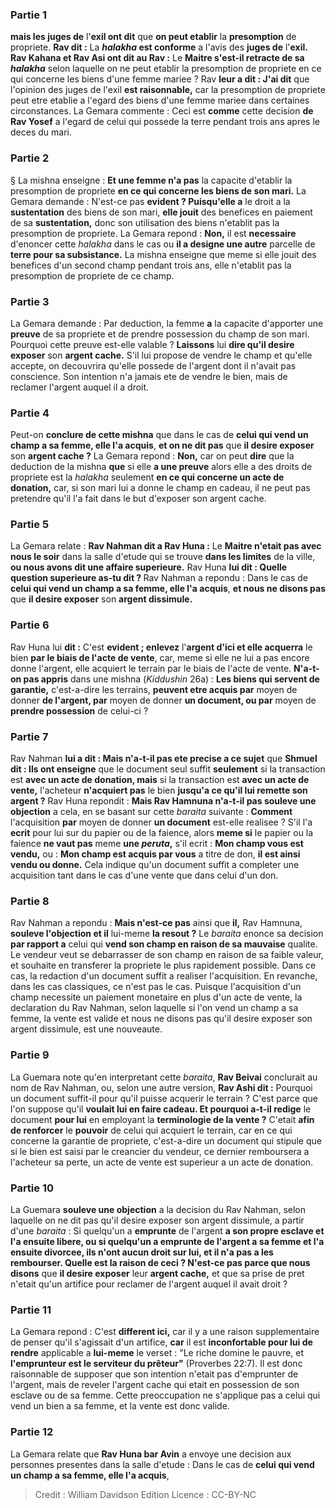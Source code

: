 
### Partie 1
<b>mais les juges de</b> l'<b>exil ont dit</b> que <b>on peut etablir</b> la <b>presomption</b> de propriete. <b>Rav dit :</b> La <b><i>halakha</i> est conforme</b> a l'avis des <b>juges de</b> l'<b>exil. Rav Kahana et Rav Asi ont dit au Rav :</b> Le <b>Maitre s'est-il retracte de sa <i>halakha</i></b> selon laquelle on ne peut etablir la presomption de propriete en ce qui concerne les biens d'une femme mariee ? Rav <b>leur a dit : J'ai dit</b> que l'opinion des juges de l'exil <b>est raisonnable,</b> car la presomption de propriete peut etre etablie a l'egard des biens d'une femme mariee dans certaines circonstances. La Gemara commente : Ceci est <b>comme</b> cette decision <b>de Rav Yosef</b> a l'egard de celui qui possede la terre pendant trois ans apres le deces du mari.

### Partie 2
§ La mishna enseigne : <b>Et une femme n'a pas</b> la capacite d'etablir la presomption de propriete <b>en ce qui concerne les biens de son mari.</b> La Gemara demande : N'est-ce pas <b>evident ? Puisqu'elle a</b> le droit a la <b>sustentation</b> des biens de son mari, <b>elle jouit</b> des benefices en paiement de sa <b>sustentation,</b> donc son utilisation des biens n'etablit pas la presomption de propriete. La Gemara repond : <b>Non,</b> il est <b>necessaire</b> d'enoncer cette <i>halakha</i> dans le cas ou <b>il a designe une autre</b> parcelle de <b>terre pour sa subsistance.</b> La mishna enseigne que meme si elle jouit des benefices d'un second champ pendant trois ans, elle n'etablit pas la presomption de propriete de ce champ.

### Partie 3
La Gemara demande : Par deduction, la femme <b>a</b> la capacite d'apporter une <b>preuve</b> de sa propriete et de prendre possession du champ de son mari. Pourquoi cette preuve est-elle valable ? <b>Laissons</b> lui <b>dire qu'il desire exposer</b> son <b>argent cache.</b> S'il lui propose de vendre le champ et qu'elle accepte, on decouvrira qu'elle possede de l'argent dont il n'avait pas conscience. Son intention n'a jamais ete de vendre le bien, mais de reclamer l'argent auquel il a droit.

### Partie 4
Peut-on <b>conclure de cette mishna</b> que dans le cas de <b>celui qui vend un champ a sa femme, elle l'a acquis</b>, <b>et on ne dit pas</b> que <b>il desire exposer</b> son <b>argent cache ?</b> La Gemara repond : <b>Non,</b> car on peut <b>dire</b> que la deduction de la mishna <b>que</b> si elle <b>a une preuve</b> alors elle a des droits de propriete est la <i>halakha</i> seulement <b>en ce qui concerne un acte de donation,</b> car, si son mari lui a donne le champ en cadeau, il ne peut pas pretendre qu'il l'a fait dans le but d'exposer son argent cache.

### Partie 5
La Gemara relate : <b>Rav Nahman dit a Rav Huna :</b> Le <b>Maitre n'etait pas avec nous le soir</b> dans la salle d'etude qui se trouve <b>dans les limites</b> de la ville, <b>ou nous avons dit une affaire superieure.</b> Rav Huna <b>lui dit : Quelle question superieure as-tu dit ? </b> Rav Nahman a repondu : Dans le cas de <b>celui qui vend un champ a sa femme, elle l'a acquis</b>, <b>et nous ne disons pas</b> que <b>il desire exposer</b> son <b>argent dissimule.</b>

### Partie 6
Rav Huna lui <b>dit :</b> C'est <b>evident ; enlevez</b> l'<b>argent d'ici et elle acquerra</b> le bien <b>par le biais de l'acte de vente</b>, car, meme si elle ne lui a pas encore donne l'argent, elle acquiert le terrain par le biais de l'acte de vente. <b>N'a-t-on pas appris</b> dans une mishna (<i>Kiddushin</i> 26a) : <b>Les biens qui servent de garantie,</b> c'est-a-dire les terrains, <b>peuvent etre acquis par</b> moyen de donner <b>de l'argent, par</b> moyen de donner <b>un document, ou par</b> moyen de <b>prendre possession</b> de celui-ci ?

### Partie 7
Rav Nahman <b>lui a dit : Mais n'a-t-il pas ete precise a ce sujet</b> que <b>Shmuel dit : Ils ont enseigne</b> que le document seul suffit <b>seulement</b> si la transaction est <b>avec un acte de donation, mais</b> si la transaction est <b>avec un acte de vente,</b> l'acheteur <b>n'acquiert pas</b> le bien <b>jusqu'a ce qu'il lui remette son argent ?</b> Rav Huna repondit : <b>Mais Rav Hamnuna n'a-t-il pas souleve une objection</b> a cela, en se basant sur cette <i>baraita</i> suivante : <b>Comment</b> l'acquisition <b>par</b> moyen de donner <b>un document</b> est-elle realisee ? S'il l'a <b>ecrit</b> pour lui sur du papier ou de la faience,</b> alors <b>meme si</b> le papier ou la faience <b>ne vaut pas</b> meme <b>une <i>peruta</i>,</b> s'il ecrit : <b>Mon champ vous est vendu,</b> ou : <b>Mon champ est acquis par vous</b> a titre de don, <b>il est ainsi vendu ou donne.</b> Cela indique qu'un document suffit a completer une acquisition tant dans le cas d'une vente que dans celui d'un don.

### Partie 8
Rav Nahman a repondu : <b>Mais n'est-ce pas</b> ainsi que <b>il,</b> Rav Hamnuna, <b>souleve l'objection et il</b> lui-meme <b>la resout ?</b> Le <i>baraita</i> enonce sa decision <b>par rapport a</b> celui qui <b>vend son champ en raison de sa mauvaise</b> qualite. Le vendeur veut se debarrasser de son champ en raison de sa faible valeur, et souhaite en transferer la propriete le plus rapidement possible. Dans ce cas, la redaction d'un document suffit a realiser l'acquisition. En revanche, dans les cas classiques, ce n'est pas le cas. Puisque l'acquisition d'un champ necessite un paiement monetaire en plus d'un acte de vente, la declaration du Rav Nahman, selon laquelle si l'on vend un champ a sa femme, la vente est valide et nous ne disons pas qu'il desire exposer son argent dissimule, est une nouveaute.

### Partie 9
La Guemara note qu'en interpretant cette <i>baraita</i>, <b>Rav Beivai</b> conclurait au nom de Rav Nahman, ou,</b> selon une autre version, <b>Rav Ashi dit :</b> Pourquoi un document suffit-il pour qu'il puisse acquerir le terrain ? C'est parce que l'on suppose qu'il <b>voulait lui en faire cadeau. Et pourquoi a-t-il redige</b> le document <b>pour lui</b> en employant la <b>terminologie de la vente ?</b> C'etait <b>afin de renforcer</b> le <b>pouvoir</b> de celui qui acquiert le terrain, car en ce qui concerne la garantie de propriete, c'est-a-dire un document qui stipule que si le bien est saisi par le creancier du vendeur, ce dernier remboursera a l'acheteur sa perte, un acte de vente est superieur a un acte de donation.

### Partie 10
La Guemara <b>souleve une objection</b> a la decision du Rav Nahman, selon laquelle on ne dit pas qu'il desire exposer son argent dissimule, a partir d'une <i>baraita</i> : Si quelqu'un a <b>emprunte</b> de l'argent <b>a son propre <b>esclave et</b> l'a ensuite <b>libere,</b> ou si quelqu'un a emprunte de l'argent <b>a sa femme et</b> l'a ensuite <b>divorcee, ils n'ont aucun</b> droit <b>sur lui,</b> et il n'a pas a les rembourser. <b>Quelle est la raison</b> de ceci ? N'est-ce pas parce que nous disons</b> que <b>il desire exposer</b> leur <b>argent cache,</b> et que sa prise de pret n'etait qu'un artifice pour reclamer de l'argent auquel il avait droit ?

### Partie 11
La Gemara repond : C'est <b>different ici,</b> car il y a une raison supplementaire de penser qu'il s'agissait d'un artifice, <b>car</b> il est <b>inconfortable pour lui de rendre</b> applicable a <b>lui-meme</b> le verset : "Le riche domine le pauvre, et <b>l'emprunteur est le serviteur du prêteur"</b> (Proverbes 22:7). Il est donc raisonnable de supposer que son intention n'etait pas d'emprunter de l'argent, mais de reveler l'argent cache qui etait en possession de son esclave ou de sa femme. Cette preoccupation ne s'applique pas a celui qui vend un bien a sa femme, et la vente est donc valide.

### Partie 12
La Gemara relate que <b>Rav Huna bar Avin</b> a envoye une decision aux personnes presentes dans la salle d'etude : Dans le cas de <b>celui qui vend un champ a sa femme, elle l'a acquis</b>,

>Credit : William Davidson Edition
>Licence : CC-BY-NC